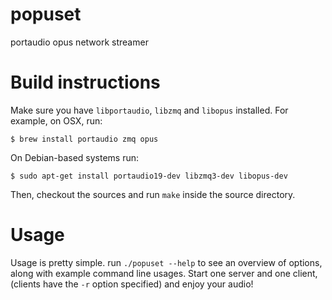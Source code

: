 # popuset
portaudio opus network streamer

Build instructions
==================
Make sure you have `libportaudio`, `libzmq` and `libopus` installed.  For example, on OSX, run:
```
$ brew install portaudio zmq opus
```

On Debian-based systems run:
```
$ sudo apt-get install portaudio19-dev libzmq3-dev libopus-dev
```

Then, checkout the sources and run `make` inside the source directory.


Usage
=====

Usage is pretty simple.  run `./popuset --help` to see an overview of options, along with example command line usages.  Start one server and one client, (clients have the `-r` option specified) and enjoy your audio!
